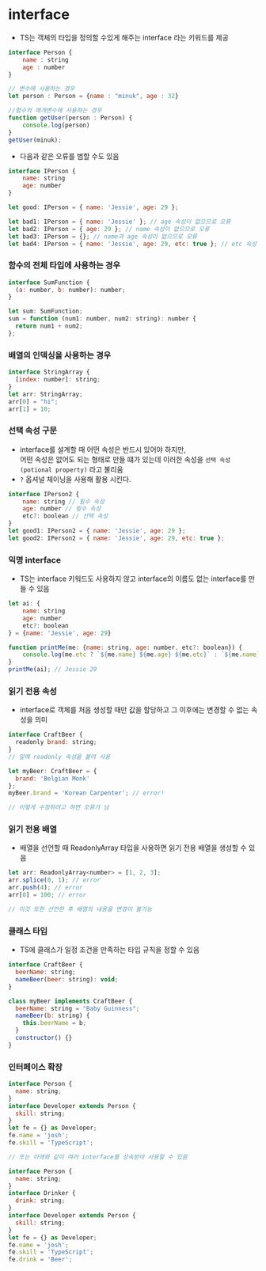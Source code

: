 # interface

- TS는 객체의 타입을 정의할 수있게 해주는 interface 라는 키워드를 제공

```javascript
interface Person {
    name : string
    age : number
}

// 변수에 사용하는 경우
let person : Person = {name : "minuk", age : 32}

//함수의 매개변수에 사용하는 경우
function getUser(person : Person) {
    console.log(person)
}
getUser(minuk);
```

- 다음과 같은 오류를 범할 수도 있음

```javascript
interface IPerson {
    name: string
    age: number
}

let good: IPerson = { name: 'Jessie', age: 29 };

let bad1: IPerson = { name: 'Jessie' }; // age 속성이 없으므로 오류
let bad2: IPerson = { age: 29 }; // name 속성이 없으므로 오류
let bad3: IPerson = {}; // name과 age 속성이 없으므로 오류
let bad4: IPerson = { name: 'Jessie', age: 29, etc: true }; // etc 속성이 있어서 오류
```

### 함수의 전체 타입에 사용하는 경우

```javascript
interface SumFunction {
  (a: number, b: number): number;
}

let sum: SumFunction;
sum = function (num1: number, num2: string): number {
  return num1 + num2;
};
```

### 배열의 인덱싱을 사용하는 경우

```javascript
interface StringArray {
  [index: number]: string;
}
let arr: StringArray;
arr[0] = "hi";
arr[1] = 10;
```

### 선택 속성 구문

- interface를 설계할 때 어떤 속성은 반드시 있어야 하지만,<br>
  어떤 속성은 없어도 되는 형태로 만들 떄가 있는데 이러한 속성을 `선택 속성 (potional property)` 라고 불리움
- `?` 옵셔널 체이닝을 사용해 활용 시킨다.

```javascript
interface IPerson2 {
    name: string // 필수 속성
    age: number // 필수 속성
    etc?: boolean // 선택 속성
}
let good1: IPerson2 = { name: 'Jessie', age: 29 };
let good2: IPerson2 = { name: 'Jessie', age: 29, etc: true };
```

### 익명 interface

- TS는 interface 키워드도 사용하지 않고 interface의 이름도 없는 interface를 만들 수 있음

```javascript
let ai: {
    name: string
    age: number
    etc?: boolean
} = {name: 'Jessie', age: 29}

function printMe(me: {name: string, age: number, etc?: boolean}) {
    console.log(me.etc ? `${me.name} ${me.age} ${me.etc}` : `${me.name} ${me.age}`)
}
printMe(ai); // Jessie 29
```

### 읽기 전용 속성

- interface로 객체를 처음 생성할 때만 값을 할당하고 그 이후에는 변경할 수 없는 속성을 의미

```javascript
interface CraftBeer {
  readonly brand: string;
}
// 앞에 readonly 속성을 붙여 사용

let myBeer: CraftBeer = {
  brand: 'Belgian Monk'
};
myBeer.brand = 'Korean Carpenter'; // error!

// 이렇게 수정하려고 하면 오류가 남
```

### 읽기 전용 배열

- 배열을 선언할 때 ReadonlyArray<T> 타입을 사용하면 읽기 전용 배열을 생성할 수 있음

```javascript
let arr: ReadonlyArray<number> = [1, 2, 3];
arr.splice(0, 1); // error
arr.push(4); // error
arr[0] = 100; // error

// 이것 또한 선언한 후 배열의 내용을 변경이 불가능
```

### 클래스 타입

- TS에 클래스가 일정 조건을 만족하는 타입 규칙을 정할 수 있음

```javascript
interface CraftBeer {
  beerName: string;
  nameBeer(beer: string): void;
}

class myBeer implements CraftBeer {
  beerName: string = "Baby Guinness";
  nameBeer(b: string) {
    this.beerName = b;
  }
  constructor() {}
}
```

### 인터페이스 확장

```javascript
interface Person {
  name: string;
}
interface Developer extends Person {
  skill: string;
}
let fe = {} as Developer;
fe.name = 'josh';
fe.skill = 'TypeScript';

// 또는 아래와 같이 여러 interface를 상속받아 사용할 수 있음

interface Person {
  name: string;
}
interface Drinker {
  drink: string;
}
interface Developer extends Person {
  skill: string;
}
let fe = {} as Developer;
fe.name = 'josh';
fe.skill = 'TypeScript';
fe.drink = 'Beer';
```
